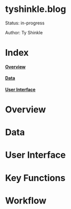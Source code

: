 # tyshinkle.blog

Status: in-progress  
  
Author: Ty Shinkle

# Index
#### [Overview](#Overview)
#### [Data](#Data)
#### [User Interface](#User-Interface)

# Overview

# Data

# User Interface

# Key Functions

# Workflow
